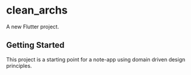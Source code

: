 # clean_archs

A new Flutter project.

## Getting Started

This project is a starting point for a note-app using domain driven design principles.




